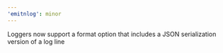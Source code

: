 ```yaml
---
'emitnlog': minor
---
```


Loggers now support a format option that includes a JSON serialization version of a log line
